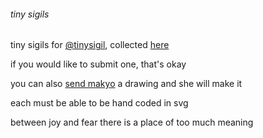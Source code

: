 ###### tiny sigils

tiny sigils for [@tinysigil](https://twitter.com/tinysigil), collected [here](https://makyo.github.io/tinysigil)

if you would like to submit one, that's okay

you can also [send makyo](mailto:makyo@drab-makyo.com) a drawing and she will make it

each must be able to be hand coded in svg

between joy and fear there is a place of too much meaning
